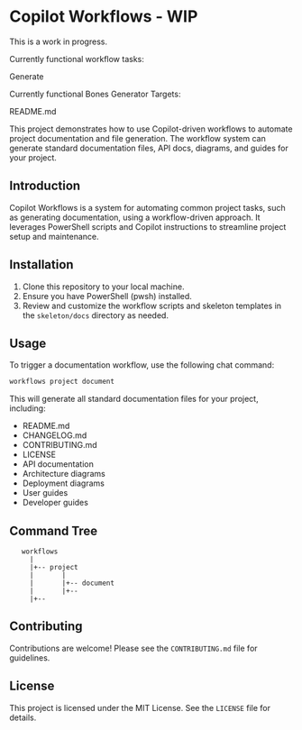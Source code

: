 

# Copilot Workflows - WIP

This is a work in progress.

Currently functional workflow tasks:

Generate

Currently functional Bones Generator Targets:

README.md

This project demonstrates how to use Copilot-driven workflows to automate project documentation and file generation. The workflow system can generate standard documentation files, API docs, diagrams, and guides for your project.

## Introduction

Copilot Workflows is a system for automating common project tasks, such as generating documentation, using a workflow-driven approach. It leverages PowerShell scripts and Copilot instructions to streamline project setup and maintenance.

## Installation

1. Clone this repository to your local machine.
2. Ensure you have PowerShell (pwsh) installed.
3. Review and customize the workflow scripts and skeleton templates in the `skeleton/docs` directory as needed.

## Usage

To trigger a documentation workflow, use the following chat command:

```powershell
workflows project document
```

This will generate all standard documentation files for your project, including:

- README.md
- CHANGELOG.md
- CONTRIBUTING.md
- LICENSE
- API documentation
- Architecture diagrams
- Deployment diagrams
- User guides
- Developer guides

## Command Tree

```tree
   workflows
     |
     |+-- project
     |       |
     |       |+-- document
     |       |+--
     |+--
```

## Contributing

Contributions are welcome! Please see the `CONTRIBUTING.md` file for guidelines.

## License

This project is licensed under the MIT License. See the `LICENSE` file for details.
